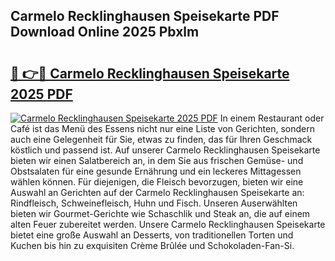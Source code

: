 ## Carmelo Recklinghausen Speisekarte PDF Download Online 2025 Pbxlm

# <h2><a href="http://gc5oubb.nevu.top/?p=Carmelo+Recklinghausen+Speisekarte">🔗 👉🔴 Carmelo Recklinghausen Speisekarte 2025 PDF</a></h2>

[![Carmelo Recklinghausen Speisekarte 2025 PDF](https://i.imgur.com/dBaPXMq.png)](http://gc5oubb.nevu.top/?p=Carmelo+Recklinghausen+Speisekarte)
In einem Restaurant oder Café ist das Menü des Essens nicht nur eine Liste von Gerichten, sondern auch eine Gelegenheit für Sie, etwas zu finden, das für Ihren Geschmack köstlich und passend ist. Auf unserer Carmelo Recklinghausen Speisekarte bieten wir einen Salatbereich an, in dem Sie aus frischen Gemüse- und Obstsalaten für eine gesunde Ernährung und ein leckeres Mittagessen wählen können. Für diejenigen, die Fleisch bevorzugen, bieten wir eine Auswahl an Gerichten auf der Carmelo Recklinghausen Speisekarte an: Rindfleisch, Schweinefleisch, Huhn und Fisch. Unseren Auserwählten bieten wir Gourmet-Gerichte wie Schaschlik und Steak an, die auf einem alten Feuer zubereitet werden. Unsere Carmelo Recklinghausen Speisekarte bietet eine große Auswahl an Desserts, von traditionellen Torten und Kuchen bis hin zu exquisiten Crème Brûlée und Schokoladen-Fan-Si.

